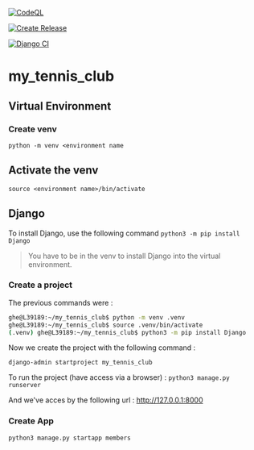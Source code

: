 
[![CodeQL](https://github.com/Greg1400/my_tennis_club/actions/workflows/github-code-scanning/codeql/badge.svg?branch=main)](https://github.com/Greg1400/my_tennis_club/actions/workflows/github-code-scanning/codeql)

[![Create Release](https://github.com/Greg1400/my_tennis_club/actions/workflows/create-release.yml/badge.svg?branch=main)](https://github.com/Greg1400/my_tennis_club/actions/workflows/create-release.yml)

[![Django CI](https://github.com/Greg1400/my_tennis_club/actions/workflows/ci.yml/badge.svg?branch=main)](https://github.com/Greg1400/my_tennis_club/actions/workflows/ci.yml)

my_tennis_club
==============

## Virtual Environment

### Create venv
`python -m venv <environment name`

Activate the venv
-----------------
`source <environment name>/bin/activate`

Django
------

To install Django, use the following command `python3 -m pip install Django` 

> You have to be in the venv to install Django into the virtual environment.

### Create a project

The previous commands were : 

```bash
ghe@L39189:~/my_tennis_club$ python -m venv .venv
ghe@L39189:~/my_tennis_club$ source .venv/bin/activate
(.venv) ghe@L39189:~/my_tennis_club$ python3 -m pip install Django
```
Now we create the project with the following command :  

`django-admin startproject my_tennis_club`

To run the project (have access via a browser) : `python3 manage.py runserver`

And we've acces by the following url : http://127.0.0.1:8000

### Create App

`python3 manage.py startapp members`